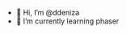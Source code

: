 - 👋 Hi, I’m @ddeniza
- 🌱 I’m currently learning phaser

<!---
ddeniza/ddeniza is a ✨ special ✨ repository because its `README.md` (this file) appears on your GitHub profile.
You can click the Preview link to take a look at your changes.
--->
